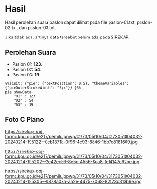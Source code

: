 # Hasil

Hasil perolehan suara paslon dapat dilihat pada file paslon-01.txt, paslon-02.txt, dan paslon-03.txt.

Jika tidak ada, artinya data tersebut belum ada pada SIREKAP.

## Perolehan Suara

 * Paslon 01: **123**.
 * Paslon 02: **54**.
 * Paslon 03: **19**.

```mermaid
%%{init: {"pie": {"textPosition": 0.5}, "themeVariables": {"pieOuterStrokeWidth": "5px"}} }%%
pie showData
    "01" : 123
    "02" : 54
    "03" : 19
```
## Foto C Plano

https://sirekap-obj-formc.kpu.go.id/e217/pemilu/ppwp/31/73/05/10/04/3173051004032-20240214-195122--0eb1371b-0f96-4c93-8846-1bb7c8181609.jpg

https://sirekap-obj-formc.kpu.go.id/e217/pemilu/ppwp/31/73/05/10/04/3173051004032-20240214-195202--2e42ec56-8e5c-4556-8ca8-fef4147c92be.jpg

https://sirekap-obj-formc.kpu.go.id/e217/pemilu/ppwp/31/73/05/10/04/3173051004032-20240214-195305--0878a08a-aa2e-4475-8068-82123c313b6e.jpg
